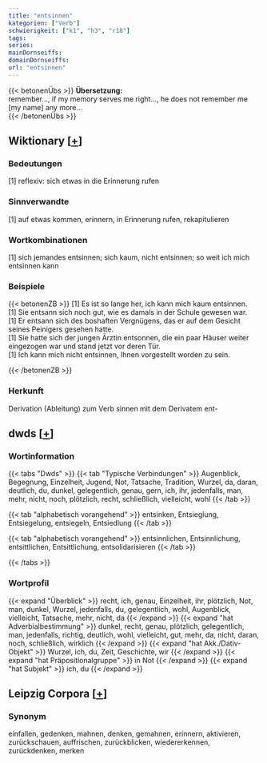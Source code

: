```yaml
---
title: "entsinnen"
kategorien: ["Verb"]
schwierigkeit: ["k1", "h3", "r18"]
tags:
series:
mainDornseiffs:
domainDornseiffs:
url: "entsinnen"
---
```


{{< betonenÜbs >}}
**Übersetzung:**  
remember..., if my memory serves me right..., he does not remember me [my name] any more...  
{{< /betonenÜbs >}}

## Wiktionary [[+](https://de.wiktionary.org/wiki/entsinnen)]

### Bedeutungen
[1] reflexiv: sich etwas in die Erinnerung rufen  

### Sinnverwandte
[1] auf etwas kommen, erinnern, in Erinnerung rufen, rekapitulieren  

### Wortkombinationen
[1] sich jemandes entsinnen; sich kaum, nicht entsinnen; so weit ich mich entsinnen kann  

### Beispiele
{{< betonenZB >}}
[1] Es ist so lange her, ich kann mich kaum entsinnen.  
[1] Sie entsann sich noch gut, wie es damals in der Schule gewesen war.  
[1] Er entsann sich des boshaften Vergnügens, das er auf dem Gesicht seines Peinigers gesehen hatte.  
[1] Sie hatte sich der jungen Ärztin entsonnen, die ein paar Häuser weiter eingezogen war und stand jetzt vor deren Tür.  
[1] Ich kann mich nicht entsinnen, Ihnen vorgestellt worden zu sein.  

{{< /betonenZB >}}
### Herkunft
Derivation (Ableitung) zum Verb sinnen mit dem Derivatem ent-  



## dwds [[+](https://www.dwds.de/wb/entsinnen)]

### Wortinformation
{{< tabs "Dwds" >}}
{{< tab "Typische Verbindungen" >}}
Augenblick, Begegnung, Einzelheit, Jugend, Not, Tatsache, Tradition, Wurzel, da, daran, deutlich, du, dunkel, gelegentlich, genau, gern, ich, ihr, jedenfalls, man, mehr, nicht, noch, plötzlich, recht, schließlich, vielleicht, wohl
{{< /tab >}}

{{< tab "alphabetisch vorangehend" >}}
entsinken, Entsieglung, Entsiegelung, entsiegeln, Entsiedlung
{{< /tab >}}

{{< tab "alphabetisch vorangehend" >}}
entsinnlichen, Entsinnlichung, entsittlichen, Entsittlichung, entsolidarisieren
{{< /tab >}}

{{< /tabs >}}

### Wortprofil
{{< expand "Überblick" >}} recht, ich, genau, Einzelheit, ihr, plötzlich, Not, man, dunkel, Wurzel, jedenfalls, du, gelegentlich, wohl, Augenblick, vielleicht, Tatsache, mehr, nicht, da {{< /expand >}}
{{< expand "hat Adverbialbestimmung" >}} dunkel, recht, genau, plötzlich, gelegentlich, man, jedenfalls, richtig, deutlich, wohl, vielleicht, gut, mehr, da, nicht, daran, noch, schließlich, wirklich {{< /expand >}}
{{< expand "hat Akk./Dativ-Objekt" >}} Wurzel, ich, du, Zeit, Geschichte, wir {{< /expand >}}
{{< expand "hat Präpositionalgruppe" >}} in Not {{< /expand >}}
{{< expand "hat Subjekt" >}} ich, du {{< /expand >}}

## Leipzig Corpora [[+](https://corpora.uni-leipzig.de/en/res?word=entsinnen&corpusId=deu_newscrawl-public_2018)]


### Synonym
einfallen, gedenken, mahnen, denken, gemahnen, erinnern, aktivieren, zurückschauen, auffrischen, zurückblicken, wiedererkennen, zurückdenken, merken

